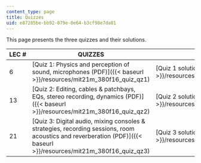 ```yaml
---
content_type: page
title: Quizzes
uid: e87285be-bb92-079e-0e64-b3cf98e7da01
---
```


This page presents the three quizzes and their solutions.

| LEC # | QUIZZES | SOLUTIONS |
| --- | --- | --- |
| 6 | [Quiz 1: Physics and perception of sound, microphones (PDF)]({{< baseurl >}}/resources/mit21m_380f16_quiz_qz1) | [Quiz 1 solutions (PDF)]({{< baseurl >}}/resources/mit21m_380f16_quiz_qz1_soln) |
| 13 | [Quiz 2: Editing, cables & patchbays, EQs, stereo recording, dynamics (PDF)]({{< baseurl >}}/resources/mit21m_380f16_quiz_qz2) | [Quiz 2 solutions (PDF)]({{< baseurl >}}/resources/mit21m_380f16_quiz_qz2_soln) |
| 21 | [Quiz 3: Digital audio, mixing consoles & strategies, recording sessions, room acoustics and reverberation (PDF)]({{< baseurl >}}/resources/mit21m_380f16_quiz_qz3) | [Quiz 3 solutions (PDF)]({{< baseurl >}}/resources/mit21m_380f16_quiz_qz3_soln)